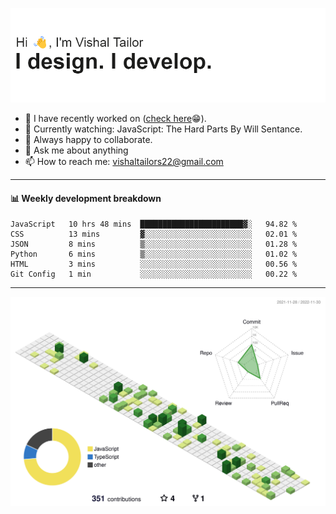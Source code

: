 ![Hi, I'm Vishal Tailor. I design. I develop.](https://github.com/vishaltailors/vishaltailors/blob/main/header.png?raw=true)

- 🔭 I have recently worked on ([check here](https://vishaltailor.com)😁).
- 🎦 Currently watching: JavaScript: The Hard Parts By Will Sentance.
- 👯 Always happy to collaborate.
- 💬 Ask me about anything
- 📫 How to reach me: <a href="mailto:vishaltailors22@gmail.com">vishaltailors22@gmail.com</a>

<hr /> 
<h4>📊 Weekly development breakdown</h4>
<!--START_SECTION:waka-->

```text
JavaScript   10 hrs 48 mins  ███████████████████████▓░   94.82 %
CSS          13 mins         ▓░░░░░░░░░░░░░░░░░░░░░░░░   02.01 %
JSON         8 mins          ▒░░░░░░░░░░░░░░░░░░░░░░░░   01.28 %
Python       6 mins          ▒░░░░░░░░░░░░░░░░░░░░░░░░   01.02 %
HTML         3 mins          ░░░░░░░░░░░░░░░░░░░░░░░░░   00.56 %
Git Config   1 min           ░░░░░░░░░░░░░░░░░░░░░░░░░   00.22 %
```

<!--END_SECTION:waka-->
<hr /> 

![](./profile-3d-contrib/profile-green-animate.svg)
